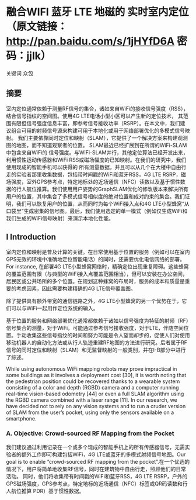# 融合WIFI 蓝牙 LTE 地磁的 实时室内定位 （原文链接：http://pan.baidu.com/s/1jHYfD6A 密码：jjlk）
关键词 众包
## 摘要
室内定位通常依赖于测量RF信号的集合，诸如来自WiFi的接收信号强度（RSS），结合信号指纹的空间图。使用4G LTE电话小型小区可以产生新的定位技术，
其范围有限但信号强度信息丰富，即参考信号接收功率（RSRP）。在本文中，我们建议组合可用的射频信号源来构建可用于本地化或用于网络部署优化的多模式信号映射。
我们主要依靠同时定位和映射（SLAM），它提供了一个解决方案来构建观测图的地图，而不知道观察者的位置。 SLAM最近已经扩展到在所谓的WiFi-SLAM中包含来自WiFi的
信号强度。与WiFi-SLAM并行，其他定位算法已经开发出来，利用惯性运动传感器和WiFi RSS或磁场幅度的已知映射。在我们的研究中，我们使用现成的智能手机可以获得的
所有测量数据，并且可以从几个在大楼中自由行走的实验者那里收集数据，包括带时间戳的WiFi和蓝牙RSS，4G LTE RSRP，磁场强度，室外GPS参考点，特定地标处的近场通信（NFC）读数以及基于惯性数据的行人航位推算。我们使用用户姿势的GraphSLAM优化的修改版本来解决所有用户的位置，其中集合了多模式信号相似度的绝对位置和成对约束的集合。我们证明，我们可以恢复用户的位置，从而同时为每个WiFi接入点和4G LTE小型蜂窝“从口袋里”生成密集的信号图。最后，我们使用选定的单一模式（例如仅生成WiFi和我们生成的WiFi信号映射）来演示本地化性能。

## I Introduction
室内定位和映射是普及计算的关键。在日常使用基于位置的服务（例如可以在室内GPS无效的环境中准确地定位智能电话）的同时，还需要优化电信网络的部署。For instance, 在部署4G LTE小型蜂窝网络时，精确定位出现重复障碍。这些蜂窝的覆盖范围有限（与典型的WiFi接入点覆盖范围相当），但可以安装在办公空间，居民区或公共场所的多个位置。在规划这种蜂窝的布局时，服务的成本和质量是重要的考虑因素，因此需要构建精确的4G LTE信号覆盖图。

除了提供具有额外带宽的通信链路之外，4G LTE小型蜂窝的另一个优势在于，它们可以与WiFi一起用作定位系统的输入。

基于位置的服务和网络部署优化通常都依赖于诸如以信号强度为特征的射频（RF）信号集合的测量，对于WiFi，可能通过参考信号接收强度，对于LTE，伴随空间位置。手动收集这些信号指纹的时间和努力可能是令人望而却步的，促使人们对使用移动机器人的自动化方法或从行人轨迹重建RF地图的方法进行研究。后者属于RF信号的同时定位和映射（SLAM）和无监督映射的一般类别，并在I-B部分中进行了综述。

While using autonomous WiFi mapping robots may prove impractical in some buildings as it involves a deployment cost [30], it is worth noting that the pedestrian position could be recovered thanks to a wearable system consisting of a color and depth (RGBD) camera and a computer running real-time vision-based odometry [44] or even a full SLAM algorithm using the RGBD camera combined with a laser range [11]. In our research, we have decided not to rely on any vision systems and to run a cruder version of SLAM from the user’s pocket, using only the sensors available on a smartphone.

### A. Objective: Crowd-sourced RF Mapping from the Pocket

我们建议通过利用记录在一个或多个现成的智能手机上的所有传感器信号，无需实验者的额外工作即可构建包括WiFi，4G LTE或蓝牙的多模式射频信号地图。Our goal is to enable “crowd-sourced RF mapping from the pocket”.在一个优选的情况下，用户将简单地收集RF信号，同时在建筑物中自由行走，照顾他们的日常活动。 同时，他们将收集带有时间戳的WiFi和蓝牙RSS，4G LTE RSRP，户外的GPS磁场强度，GPS参考点，特定地标的近场通信（NFC）标签或QR码读数和行人航位推算 PDR）基于惯性数据。
